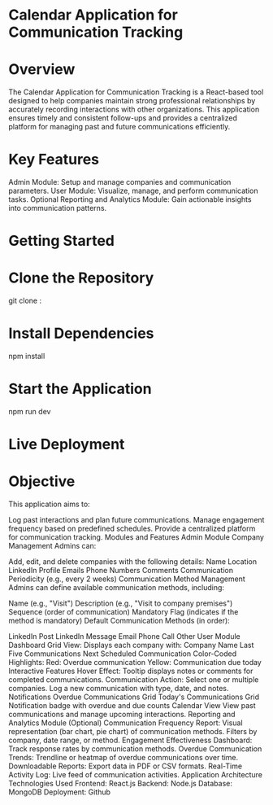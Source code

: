 # Calendar Application for Communication Tracking
# Overview
The Calendar Application for Communication Tracking is a React-based tool designed to help companies maintain strong professional relationships by accurately recording interactions with other organizations. This application ensures timely and consistent follow-ups and provides a centralized platform for managing past and future communications efficiently.

# Key Features
Admin Module: Setup and manage companies and communication parameters.
User Module: Visualize, manage, and perform communication tasks.
Optional Reporting and Analytics Module: Gain actionable insights into communication patterns.
# Getting Started
# Clone the Repository
git clone :
# Install Dependencies
npm install
# Start the Application
npm run dev
# Live Deployment


# Objective
This application aims to:

Log past interactions and plan future communications.
Manage engagement frequency based on predefined schedules.
Provide a centralized platform for communication tracking.
Modules and Features
Admin Module
Company Management
Admins can:

Add, edit, and delete companies with the following details:
Name
Location
LinkedIn Profile
Emails
Phone Numbers
Comments
Communication Periodicity (e.g., every 2 weeks)
Communication Method Management
Admins can define available communication methods, including:

Name (e.g., "Visit")
Description (e.g., "Visit to company premises")
Sequence (order of communication)
Mandatory Flag (indicates if the method is mandatory)
Default Communication Methods (in order):

LinkedIn Post
LinkedIn Message
Email
Phone Call
Other
User Module
Dashboard
Grid View: Displays each company with:
Company Name
Last Five Communications
Next Scheduled Communication
Color-Coded Highlights:
Red: Overdue communication
Yellow: Communication due today
Interactive Features
Hover Effect: Tooltip displays notes or comments for completed communications.
Communication Action:
Select one or multiple companies.
Log a new communication with type, date, and notes.
Notifications
Overdue Communications Grid
Today's Communications Grid
Notification badge with overdue and due counts
Calendar View
View past communications and manage upcoming interactions.
Reporting and Analytics Module (Optional)
Communication Frequency Report:
Visual representation (bar chart, pie chart) of communication methods.
Filters by company, date range, or method.
Engagement Effectiveness Dashboard:
Track response rates by communication methods.
Overdue Communication Trends:
Trendline or heatmap of overdue communications over time.
Downloadable Reports: Export data in PDF or CSV formats.
Real-Time Activity Log: Live feed of communication activities.
Application Architecture
Technologies Used
Frontend: React.js
Backend: Node.js
Database: MongoDB
Deployment: Github
